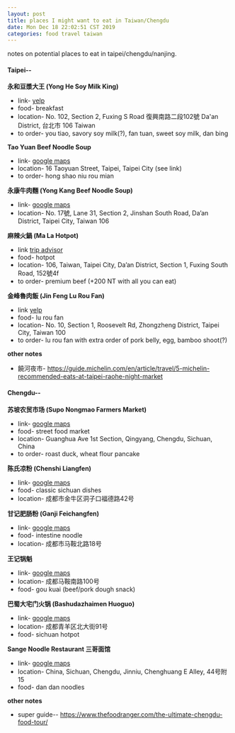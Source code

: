```yaml
---
layout: post
title: places I might want to eat in Taiwan/Chengdu
date: Mon Dec 18 22:02:51 CST 2019
categories: food travel taiwan
---
```


notes on potential places to eat in taipei/chengdu/nanjing.

#### **Taipei--**

**永和豆漿大王 (Yong He Soy Milk King)**
- link- [yelp](https://www.yelp.com/biz/%E6%B0%B8%E5%92%8C%E8%B1%86%E6%BC%BF%E5%A4%A7%E7%8E%8B-%E5%8F%B0%E5%8C%97%E5%B8%82%E5%A4%A7%E5%AE%89%E5%8D%80-2)
- food- breakfast
- location- No. 102, Section 2, Fuxing S Road  復興南路二段102號  Da'an District, 台北市 106  Taiwan
- to order- you tiao, savory soy milk(?), fan tuan, sweet soy milk, dan bing

**Tao Yuan Beef Noodle Soup**
- link- [google maps](https://www.google.com/maps/@25.0416809,121.5104616,3a,75y,95.87h,78.23t/data=!3m6!1e1!3m4!1sIDGvLYpRjUFaD6wBHK-bAQ!2e0!7i13312!8i6656)
- location- 16 Taoyuan Street, Taipei, Taipei City (see link)
- to order- hong shao niu rou mian

**永康牛肉麵 (Yong Kang Beef Noodle Soup)**
- link- [google maps](https://www.google.com/maps/@25.0328895,121.5280625,3a,75y,41.06h,90.08t/data=!3m7!1e1!3m5!1spjdX3RuYTPKfTlEQh9lAoA!2e0!6s%2F%2Fgeo3.ggpht.com%2Fcbk%3Fpanoid%3DpjdX3RuYTPKfTlEQh9lAoA%26output%3Dthumbnail%26cb_client%3Dsearch.revgeo_and_fetch.gps%26thumb%3D2%26w%3D96%26h%3D64%26yaw%3D13.7631%26pitch%3D0%26thumbfov%3D100!7i13312!8i6656)
- location- No. 17號, Lane 31, Section 2, Jinshan South Road, Da’an District, Taipei City, Taiwan 106

**麻辣火鍋 (Ma La Hotpot)**
- link [trip advisor](https://www.tripadvisor.com/Restaurant_Review-g13811269-d8456798-Reviews-Mala_Hotpot_Fuxing_Branch-Da_an_Taipei.html)
- food- hotpot
- location- 106, Taiwan, Taipei City, Da’an District, Section 1, Fuxing South Road, 152號4f
- to order- premium beef (+200 NT with all you can eat)

**金峰魯肉飯 (Jin Feng Lu Rou Fan)**
- link [yelp](https://www.yelp.com/biz/%E9%87%91%E5%B3%B0%E9%AD%AF%E8%82%89%E9%A3%AF-%E4%B8%AD%E6%AD%A3%E5%8D%80?hrid=woDIbEyX0tpPY-KMgct3pg)
- food- lu rou fan
- location- No. 10, Section 1, Roosevelt Rd, Zhongzheng District, Taipei City, Taiwan 100
- to order- lu rou fan with extra order of pork belly, egg, bamboo shoot(?)

**other notes**
- 饒河夜市- https://guide.michelin.com/en/article/travel/5-michelin-recommended-eats-at-taipei-raohe-night-market

#### **Chengdu--**

**苏坡农贸市场 (Supo Nongmao Farmers Market)**
- link- [google maps](https://www.google.com/maps/place/Supo+Agricultural+Products+Market/@30.668723,103.9819703,17z/data=!3m1!4b1!4m5!3m4!1s0x36efc3476245c25d:0xce2fb715f6d5481f!8m2!3d30.668723!4d103.984159)
- food- street food market
- location- Guanghua Ave 1st Section, Qingyang, Chengdu, Sichuan, China
- to order- roast duck, wheat flour pancake

**陈氏凉粉 (Chenshi Liangfen)**
- link- [google maps](https://www.google.com/maps/place/Chenshi+Liangfen,+Jinniu+Qu,+Chengdu+Shi,+Sichuan+Sheng,+China/@30.7212886,103.7735473,10z/data=!4m5!3m4!1s0x36efda5555305d0b:0x89186869750825cf!8m2!3d30.7212886!4d104.0536987)
- food- classic sichuan dishes
- location- 成都市金牛区洞子口福德路42号

**甘记肥肠粉 (Ganji Feichangfen)**
- link- [google maps](https://www.google.com/maps/place/Ganji+Pig's+Intestines+Powder/@30.676971,104.0846573,17z/data=!3m1!4b1!4m5!3m4!1s0x36efdab23c370569:0x3ee05f56e0b06625!8m2!3d30.676971!4d104.086846)
- food- intestine noodle
- location- 成都市马鞍北路18号

**王记锅魁**
- link- [google maps](https://www.google.com/maps/place/%E7%8E%8B%E8%AE%B0%E7%89%B9%E8%89%B2%E9%94%85%E9%AD%81/@30.673878,104.0830083,17z/data=!3m1!4b1!4m5!3m4!1s0x36efdab323cda5c9:0xb0358aeef971d450!8m2!3d30.673878!4d104.085197)
- location- 成都马鞍南路100号
- food- gou kuai (beef/pork dough snack)

**巴蜀大宅门火锅 (Bashudazhaimen Huoguo)**
- link- [google maps](https://www.google.com/maps/search/%E5%B7%B4%E8%9C%80%E5%A4%A7%E5%AE%85%E9%97%A8%E7%81%AB%E9%94%85+/@30.6738777,104.0764422,15z/data=!3m1!4b1)
- location- 成都青羊区北大街91号
- food- sichuan hotpot

**Sange Noodle Restaurant 三哥面馆**
- link- [google maps](https://www.google.com/maps/place/Sange+Noodle+Restaurant/@30.677976,104.0765593,17z/data=!3m1!4b1!4m5!3m4!1s0x36efdab5c4044e39:0x6d56a7f44175f29c!8m2!3d30.677976!4d104.078748)
- location- China, Sichuan, Chengdu, Jinniu, Chenghuang E Alley, 44号附15
- food- dan dan noodles

**other notes**
- super guide-- https://www.thefoodranger.com/the-ultimate-chengdu-food-tour/
